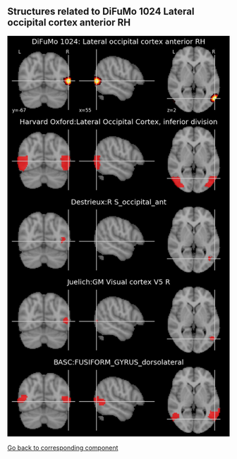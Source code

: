 


## Structures related to DiFuMo 1024 Lateral occipital cortex anterior RH

![31](31.jpg "Structures related to DiFuMo 1024 Lateral occipital cortex anterior RH")

[Go back to corresponding component](https://parietal-inria.github.io/DiFuMo/1024/html/31.html)